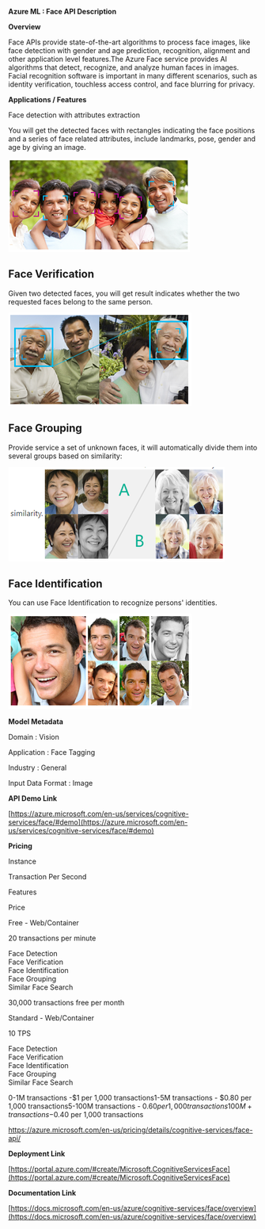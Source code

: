 
**Azure ML : Face API Description**

**Overview**

Face APIs provide state-of-the-art algorithms to process face images, like face detection with gender and age prediction, recognition, alignment and other application level features.The Azure Face service provides AI algorithms that detect, recognize, and analyze human faces in images. Facial recognition software is important in many different scenarios, such as identity verification, touchless access control, and face blurring for privacy.

**Applications / Features**

Face detection with attributes extraction

You will get the detected faces with rectangles indicating the face positions and a series of face related attributes, include landmarks, pose, gender and age by giving an image.

![](azureml-faceapi-description_files/image001.png)

Face Verification
-----------------

Given two detected faces, you will get result indicates whether the two requested faces belong to the same person.

![](azureml-faceapi-description_files/image002.png)

Face Grouping
-------------

Provide service a set of unknown faces, it will automatically divide them into several groups based on similarity:

![](azureml-faceapi-description_files/image003.png)

Face Identification
-------------------

You can use Face Identification to recognize persons' identities.

![](azureml-faceapi-description_files/image004.png)

**Model Metadata**

Domain : Vision

Application : Face Tagging

Industry : General

Input Data Format : Image

**API Demo Link**

  

[https://azure.microsoft.com/en-us/services/cognitive-services/face/#demo](https://azure.microsoft.com/en-us/services/cognitive-services/face/#demo)

**Pricing**

Instance

Transaction Per Second

Features

Price

Free - Web/Container

20 transactions per minute

Face Detection  
Face Verification  
Face Identification  
Face Grouping  
Similar Face Search

30,000 transactions free per month

Standard - Web/Container

10 TPS

Face Detection  
Face Verification  
Face Identification  
Face Grouping  
Similar Face Search

0-1M transactions -$1 per 1,000 transactions1-5M transactions - $0.80 per 1,000 transactions5-100M transactions - $0.60 per 1,000 transactions100M+ transactions -$0.40 per 1,000 transactions

https://azure.microsoft.com/en-us/pricing/details/cognitive-services/face-api/

**Deployment Link**

[https://portal.azure.com/#create/Microsoft.CognitiveServicesFace](https://portal.azure.com/#create/Microsoft.CognitiveServicesFace)

**Documentation Link**

[https://docs.microsoft.com/en-us/azure/cognitive-services/face/overview](https://docs.microsoft.com/en-us/azure/cognitive-services/face/overview)